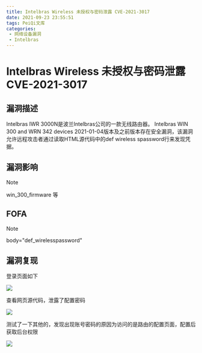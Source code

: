 ```yaml
---
title: Intelbras Wireless 未授权与密码泄露 CVE-2021-3017
date: 2021-09-23 23:55:51
tags: PeiQi文库
categories:
 - 网络设备漏洞
 - Intelbras
---
```


# Intelbras Wireless 未授权与密码泄露 CVE-2021-3017

## 漏洞描述

Intelbras IWR 3000N是波兰Intelbras公司的一款无线路由器。 Intelbras WIN 300 and WRN 342 devices 2021-01-04版本及之前版本存在安全漏洞，该漏洞允许远程攻击者通过读取HTML源代码中的def wireless spassword行来发现凭据。

## 漏洞影响

> [!NOTE]
>
> win_300_firmware 等

## FOFA

> [!NOTE]
>
> body="def_wirelesspassword"

## 漏洞复现

登录页面如下

![](/img/20210924013550690868.png)

查看网页源代码，泄露了配置密码

![](/img/20210924013550979193.png)

测试了一下其他的，发现出现账号密码的原因为访问的是路由的配置页面，配置后获取后台权限

![](/img/20210924013551211329.png)

